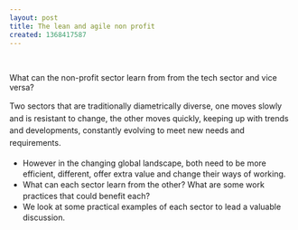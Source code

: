```yaml
---
layout: post
title: The lean and agile non profit
created: 1368417587
---
```



&nbsp;<p class="p1">What can the non-profit sector learn from from the tech sector and vice versa?<p class="p1"><span style="line-height: 1.538em;">Two sectors that are traditionally diametrically diverse, one moves slowly and is resistant to change, the other moves quickly, keeping up with trends and developments, constantly evolving to meet new needs and requirements.</span><ul><li class="p1"><span style="line-height: 1.538em;">However in the changing global landscape, both need to be more efficient, different, offer extra value and change their ways of working.</span></li><li class="p1"><span style="line-height: 1.538em;">What can each sector learn from the other? What are some work practices that could benefit each?</span></li><li class="p1"><span style="line-height: 1.538em;">We look at some practical examples of each sector to lead a valuable discussion.</span></li></ul>
